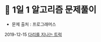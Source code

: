 # 👀 1일 1 알고리즘 문제풀이

* 문제 출처 : 프로그래머스 

2019-12-15 [다리를 지나는 트럭](https://github.com/hyejineee/Algorithm-With-Kotlin/tree/master/1algorithm-1day/passing-truck)

